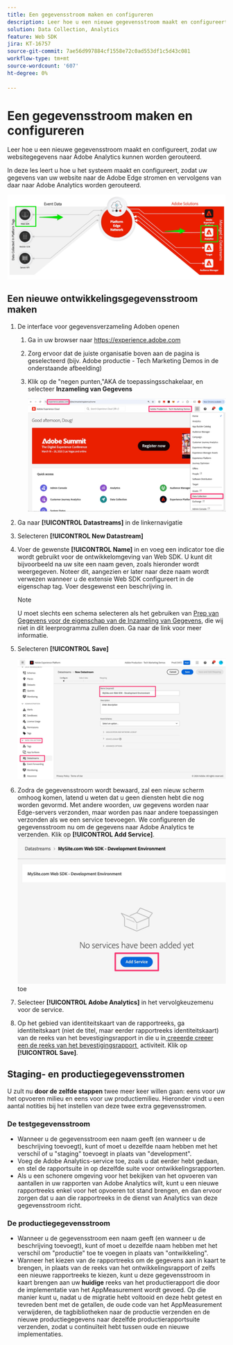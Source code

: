 ```yaml
---
title: Een gegevensstroom maken en configureren
description: Leer hoe u een nieuwe gegevensstroom maakt en configureert, zodat uw websitegegevens naar Adobe Analytics kunnen worden gerouteerd.
solution: Data Collection, Analytics
feature: Web SDK
jira: KT-16757
source-git-commit: 7ae56d997884cf1558e72c0ad553df1c5d43c081
workflow-type: tm+mt
source-wordcount: '607'
ht-degree: 0%

---
```



# Een gegevensstroom maken en configureren

Leer hoe u een nieuwe gegevensstroom maakt en configureert, zodat uw websitegegevens naar Adobe Analytics kunnen worden gerouteerd.

In deze les leert u hoe u het systeem maakt en configureert, zodat uw gegevens van uw website naar de Adobe Edge stromen en vervolgens van daar naar Adobe Analytics worden gerouteerd.

![&#x200B; Diagram van de Architectuur &#x200B;](assets/architecture_diagram.jpg)

## Een nieuwe ontwikkelingsgegevensstroom maken

1. De interface voor gegevensverzameling Adoben openen
   1. Ga in uw browser naar https://experience.adobe.com
   1. Zorg ervoor dat de juiste organisatie boven aan de pagina is geselecteerd (bijv. Adobe productie - Tech Marketing Demos in de onderstaande afbeelding)
   1. Klik op de &quot;negen punten,&quot;AKA de toepassingsschakelaar, en selecteer **Inzameling van Gegevens**

      ![&#x200B; ga aan gegevensinzameling &#x200B;](assets/navigate-to-data-collection.jpg)

1. Ga naar **[!UICONTROL Datastreams]** in de linkernavigatie
1. Selecteren **[!UICONTROL New Datastream]**
1. Voer de gewenste **[!UICONTROL Name]** in en voeg een indicator toe die wordt gebruikt voor de ontwikkelomgeving van Web SDK. U kunt dit bijvoorbeeld na uw site een naam geven, zoals hieronder wordt weergegeven. Noteer dit, aangezien er later naar deze naam wordt verwezen wanneer u de extensie Web SDK configureert in de eigenschap tag. Voer desgewenst een beschrijving in.

   >[!NOTE]
   >
   >U moet slechts een schema selecteren als het gebruiken van [&#x200B; Prep van Gegevens voor de eigenschap van de Inzameling van Gegevens &#x200B;](https://experienceleague.adobe.com/nl/docs/platform-learn/data-collection/edge-network/data-prep), die wij niet in dit leerprogramma zullen doen. Ga naar de link voor meer informatie.

1. Selecteren **[!UICONTROL Save]**

   ![&#x200B; creeer de datastream &#x200B;](assets/create-new-datastream.jpg)

1. Zodra de gegevensstroom wordt bewaard, zal een nieuw scherm omhoog komen, latend u weten dat u geen diensten hebt die nog worden gevormd. Met andere woorden, uw gegevens worden naar Edge-servers verzonden, maar worden pas naar andere toepassingen verzonden als we een service toevoegen. We configureren de gegevensstroom nu om de gegevens naar Adobe Analytics te verzenden. Klik op **[!UICONTROL Add Service]**.
   ![&#x200B; voegt de Dienst &#x200B;](assets/datastream-add-service.jpg) toe
1. Selecteer **[!UICONTROL Adobe Analytics]** in het vervolgkeuzemenu voor de service.
1. Op het gebied van identiteitskaart van de rapportreeks, ga identiteitskaart (niet de titel, maar eerder rapportreeks identiteitskaart) van de reeks van het bevestigingsrapport in die u in [&#x200B; creeerde creeer een de reeks van het bevestigingsrapport &#x200B;](create-a-validation-report-suite.md) activiteit. Klik op **[!UICONTROL Save]**.

## Staging- en productiegegevensstromen

U zult nu **door de zelfde stappen** twee meer keer willen gaan: eens voor uw het opvoeren milieu en eens voor uw productiemilieu. Hieronder vindt u een aantal notities bij het instellen van deze twee extra gegevensstromen.

### De testgegevensstroom

* Wanneer u de gegevensstroom een naam geeft (en wanneer u de beschrijving toevoegt), kunt of moet u dezelfde naam hebben met het verschil of u &quot;staging&quot; toevoegt in plaats van &quot;development&quot;.
* Voeg de Adobe Analytics-service toe, zoals u dat eerder hebt gedaan, en stel de rapportsuite in op dezelfde suite voor ontwikkelingsrapporten.
* Als u een schonere omgeving voor het bekijken van het opvoeren van aantallen in uw rapporten van Adobe Analytics wilt, kunt u een nieuwe rapportreeks enkel voor het opvoeren tot stand brengen, en dan ervoor zorgen dat u aan die rapportreeks in de dienst van Analytics van deze gegevensstroom richt.

### De productiegegevensstroom

* Wanneer u de gegevensstroom een naam geeft (en wanneer u de beschrijving toevoegt), kunt of moet u dezelfde naam hebben met het verschil om &quot;productie&quot; toe te voegen in plaats van &quot;ontwikkeling&quot;.
* Wanneer het kiezen van de rapportreeks om de gegevens aan in kaart te brengen, in plaats van de reeks van het ontwikkelingsrapport of zelfs een nieuwe rapportreeks te kiezen, kunt u deze gegevensstroom in kaart brengen aan uw **huidige** reeks van het productierapport die door de implementatie van het AppMeasurement wordt gevoed. Op die manier kunt u, nadat u de migratie hebt voltooid en deze hebt getest en tevreden bent met de getallen, de oude code van het AppMeasurement verwijderen, de tagbibliotheken naar de productie verzenden en de nieuwe productiegegevens naar dezelfde productierapportsuite verzenden, zodat u continuïteit hebt tussen oude en nieuwe implementaties.

